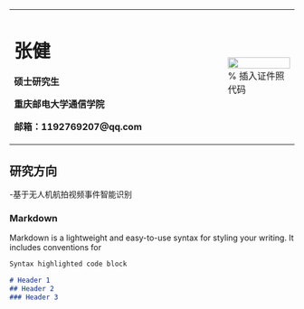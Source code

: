 <table border="0">
  <tr>
    <td width="75%">
      <h1>张健</h1>
      <p><b>硕士研究生</b></p>
      <p><b>重庆邮电大学通信学院</b></p>
      <p><b>邮箱：1192769207@qq.com</b></p>
    </td>
    <td width="25%">
      <img src="C:\Users\zj\Pictures\Saved Pictures\证件照.jpg" width="100%">      % 插入证件照代码
    </td>
  </tr>
</table>

## 研究方向

-基于无人机航拍视频事件智能识别

### Markdown

Markdown is a lightweight and easy-to-use syntax for styling your writing. It includes conventions for

```markdown
Syntax highlighted code block

# Header 1
## Header 2
### Header 3


